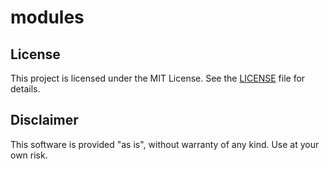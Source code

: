 # modules
 
## License

This project is licensed under the MIT License. See the [LICENSE](LICENSE) file for details.

## Disclaimer

This software is provided "as is", without warranty of any kind. Use at your own risk.
